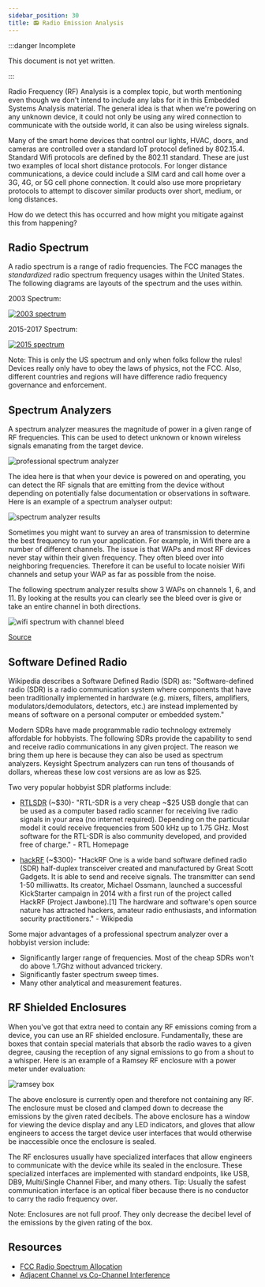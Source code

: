 ```yaml
---
sidebar_position: 30
title: 📻 Radio Emission Analysis
---
```


:::danger Incomplete

This document is not yet written.

:::

Radio Frequency (RF) Analysis is a complex topic, but worth mentioning even though we don't intend to include any labs for it in this Embedded Systems Analysis material. The general idea is that when we're powering on any unknown device, it could not only be using any wired connection to communicate with the outside world, it can also be using wireless signals.

Many of the smart home devices that control our lights, HVAC, doors, and cameras are controlled over a standard IoT protocol defined by 802.15.4.  Standard Wifi protocols are defined by the 802.11 standard. These are just two examples of local short distance protocols. For longer distance communications, a device could include a SIM card and call home over a 3G, 4G, or 5G cell phone connection. It could also use more proprietary protocols to attempt to discover similar products over short, medium, or long distances.

How do we detect this has occurred and how might you mitigate against this from happening?

## Radio Spectrum

A radio spectrum is a range of radio frequencies. The FCC manages the _standardized_ radio spectrum frequency usages within the United States. The following diagrams are layouts of the spectrum and the uses within. 

2003 Spectrum:

[![2003 spectrum](./RadioEmissionAnalysis/United_States_Frequency_Allocations_Chart_2003_-_The_Radio_Spectrum-small.jpg)](./RadioEmissionAnalysis/United_States_Frequency_Allocations_Chart_2003_-_The_Radio_Spectrum.jpg)

2015-2017 Spectrum:

[![2015 spectrum](./RadioEmissionAnalysis/225-7125mhz_small_950.png)](./RadioEmissionAnalysis/225-7125mhz.png)

Note: This is only the US spectrum and only when folks follow the rules! Devices really only have to obey the laws of physics, not the FCC. Also, different countries and regions will have difference radio frequency governance and enforcement.

## Spectrum Analyzers

A spectrum analyzer measures the magnitude of power in a given range of RF frequencies. This can be used to detect unknown or known wireless signals emanating from the target device.

![professional spectrum analyzer](./RadioEmissionAnalysis/FSU_front_stage_landscape.jpg)

The idea here is that when your device is powered on and operating, you can detect the RF signals that are emitting from the device without depending on potentially false documentation or observations in software. Here is an example of a spectrum analyser output:

![spectrum analyzer results](./RadioEmissionAnalysis/rf-spectrum-analysis.jpg)

Sometimes you might want to survey an area of transmission to determine the best frequency to run your application. For example, in Wifi there are a number of different channels. The issue is that WAPs and most RF devices never stay within their given frequency. They often bleed over into neighboring frequencies. Therefore it can be useful to locate noisier Wifi channels and setup your WAP as far as possible from the noise.

The following spectrum analyzer results show 3 WAPs on channels 1, 6, and 11. By looking at the results you can clearly see the bleed over is give or take an entire channel in both directions.

![wifi spectrum with channel bleed](./RadioEmissionAnalysis/25Wob.jpg)

[Source](https://serverfault.com/questions/471721/adjacent-channel-versus-co-channel-interference)

## Software Defined Radio

Wikipedia describes a Software Defined Radio (SDR) as: "Software-defined radio (SDR) is a radio communication system where components that have been traditionally implemented in hardware (e.g. mixers, filters, amplifiers, modulators/demodulators, detectors, etc.) are instead implemented by means of software on a personal computer or embedded system."

Modern SDRs have made programmable radio technology extremely affordable for hobbyists. The following SDRs provide the capability to send and receive radio communications in any given project. The reason we bring them up here is because they can also be used as spectrum analyzers. Keysight Spectrum analyzers can run tens of thousands of dollars, whereas these low cost versions are as low as $25.

Two very popular hobbyist SDR platforms include:

- [RTLSDR](https://www.rtl-sdr.com/) (~$30)- "RTL-SDR is a very cheap ~$25 USB dongle that can be used as a computer based radio scanner for receiving live radio signals in your area (no internet required). Depending on the particular model it could receive frequencies from 500 kHz up to 1.75 GHz. Most software for the RTL-SDR is also community developed, and provided free of charge." - RTL Homepage

- [hackRF](https://greatscottgadgets.com/hackrf/) (~$300)- "HackRF One is a wide band software defined radio (SDR) half-duplex transceiver created and manufactured by Great Scott Gadgets. It is able to send and receive signals. The transmitter can send 1-50 milliwatts. Its creator, Michael Ossmann, launched a successful KickStarter campaign in 2014 with a first run of the project called HackRF (Project Jawbone).[1] The hardware and software's open source nature has attracted hackers, amateur radio enthusiasts, and information security practitioners." - Wikipedia

Some major advantages of a professional spectrum analyzer over a hobbyist version include:

- Significantly larger range of frequencies. Most of the cheap SDRs won't do above 1.7Ghz without advanced trickery.
- Significantly faster spectrum sweep times.
- Many other analytical and measurement features.

<!-- TODO: Consider discussing antennas and mention how directional antennas on a specan can locate frequency sources. -->

## RF Shielded Enclosures

When you've got that extra need to contain any RF emissions coming from a device, you can use an RF shielded enclosure. Fundamentally, these are boxes that contain special materials that absorb the radio waves to a given degree, causing the reception of any signal emissions to go from a shout to a whisper. Here is an example of a Ramsey RF enclosure with a power meter under evaluation:

![ramsey box](./RadioEmissionAnalysis/1200px-Ramsey-STE3000-5.jpeg)

The above enclosure is currently open and therefore not containing any RF. The enclosure must be closed and clamped down to decrease the emissions by the given rated decibels. The above enclosure has a window for viewing the device display and any LED indicators, and gloves that allow engineers to access the target device user interfaces that would otherwise be inaccessible once the enclosure is sealed.

The RF enclosures usually have specialized interfaces that allow engineers to communicate with the device while its sealed in the enclosure. These specialized interfaces are implemented with standard endpoints, like USB, DB9, Multi/Single Channel Fiber, and many others. Tip: Usually the safest communication interface is an optical fiber because there is no conductor to carry the radio frequency over.

Note: Enclosures are not full proof. They only decrease the decibel level of the emissions by the given rating of the box.

## Resources

- [FCC Radio Spectrum Allocation](https://www.fcc.gov/engineering-technology/policy-and-rules-division/general/radio-spectrum-allocation)
- [Adjacent Channel vs Co-Channel Interference](https://serverfault.com/questions/471721/adjacent-channel-versus-co-channel-interference)
